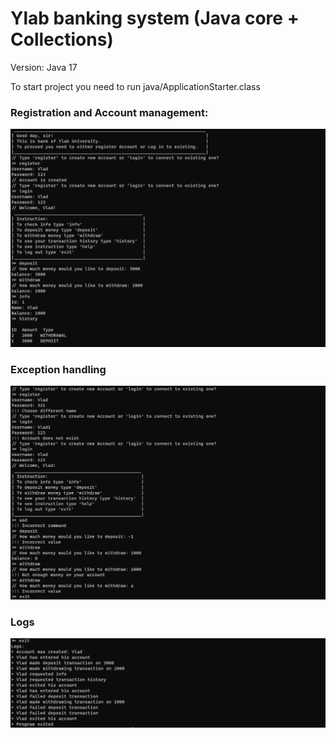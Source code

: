 # Ylab banking system (Java core + Collections)
Version: Java 17

To start project you need to run java/ApplicationStarter.class 
### Registration and Account management:
![img.png](img.png)
### Exception handling
![img_1.png](img_1.png)
### Logs
![img_2.png](img_2.png)